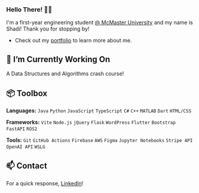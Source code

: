 ### Hello There! 👋🏽 
I'm a first-year engineering student [@ McMaster University](https://www.eng.mcmaster.ca/) and my name is Shadi! Thank you for stopping by!
- Check out my [portfolio](https://shadielfares.me) to learn more about me.

## 🔭 I’m Currently Working On
A Data Structures and Algorithms crash course!

## 📦 Toolbox
**Languages:** `Java` `Python` `JavaScript` `TypeScript` `C#` `C++` `MATLAB` `Dart` `HTML/CSS`

**Frameworks:** `Vite` `Node.js` `jQuery` `Flask` `WordPress` `Flutter` `Bootstrap` `FastAPI` `ROS2`

**Tools:** `Git` `GitHub Actions` `Firebase` `AWS` `Figma` `Jupyter Notebooks` `Stripe API` `OpenAI API` `WSLG`

## 📫 Contact
For a quick response, [LinkedIn](https://www.linkedin.com/in/mirayaabrodi/)!

<!-- ![Shadi's GitHub stats](https://github-readme-stats.vercel.app/api?username=shadielfares&show_icons=true&theme=radical) -->

<!--
**shadielfares/shadielfares** is a ✨ _special_ ✨ repository because its `README.md` (this file) appears on your GitHub profile.

Here are some ideas to get you started:

- 🔭 I’m currently working on ...
- 🌱 I’m currently learning ...
- 👯 I’m looking to collaborate on ...
- 🤔 I’m looking for help with ...
- 💬 Ask me about ...
- ⚡ Fun fact: ...
-->
